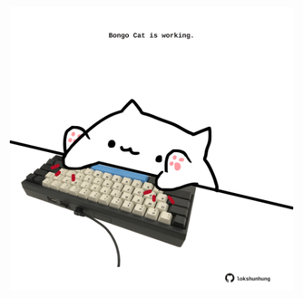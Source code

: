 <!-- built at 22/09/2024, 23:00:37 UTC -->
<p align="center">
  <img width="500" height="500" src="./ReadmeImage.svg">
</p>
